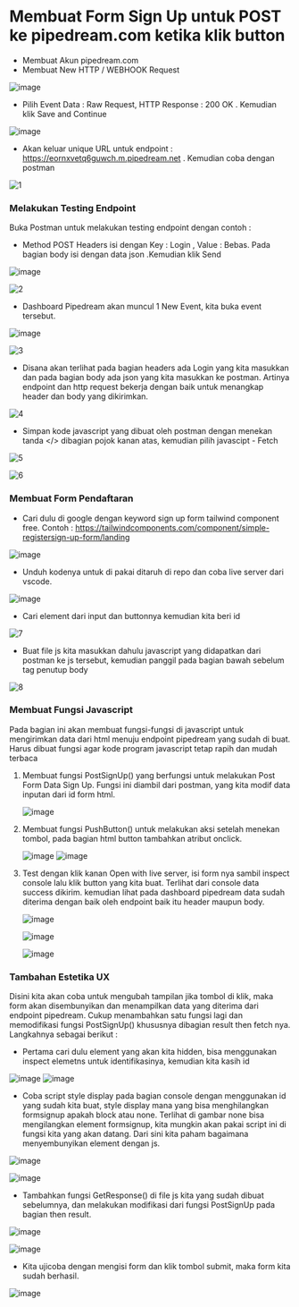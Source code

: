 # Membuat Form Sign Up untuk POST ke pipedream.com ketika klik button
* Membuat Akun pipedream.com
* Membuat New HTTP / WEBHOOK Request

![image](https://github.com/kerjabhakti/SisterAryo/assets/56922640/1bc88d0d-6e18-48bc-9d78-f076f80d3abf)

* Pilih Event Data : Raw Request, HTTP Response : 200 OK . Kemudian klik Save and Continue

![image](https://github.com/kerjabhakti/SisterAryo/assets/56922640/33cc51f6-edfd-45d5-836e-2ea4b3db852f)

* Akan keluar unique URL untuk endpoint : https://eornxvetq6guwch.m.pipedream.net . Kemudian coba dengan postman

![1](https://github.com/kerjabhakti/SisterAryo/assets/56922640/8e6d7c8d-18c3-449a-9e1f-6f627dec27a2)

### Melakukan Testing Endpoint
Buka Postman untuk melakukan testing endpoint dengan contoh :
* Method POST Headers isi dengan Key : Login , Value : Bebas. Pada bagian body isi dengan data json .Kemudian klik Send

![image](https://github.com/kerjabhakti/SisterAryo/assets/56922640/e6af0a8c-0225-43e4-92a8-34dcf9247208)

![2](https://github.com/kerjabhakti/SisterAryo/assets/56922640/0ce79d87-d3cc-424d-b5be-44d0d46a65e1)

* Dashboard Pipedream akan muncul 1 New Event, kita buka event tersebut.

![image](https://github.com/kerjabhakti/SisterAryo/assets/56922640/b6964d0e-3b4f-4fed-b87e-ff6de15fe15c)

![3](https://github.com/kerjabhakti/SisterAryo/assets/56922640/ee70599a-eada-4384-a2f2-394cb7372f7a)

* Disana akan terlihat pada bagian headers ada Login yang kita masukkan dan pada bagian body ada json yang kita masukkan ke postman.
  Artinya endpoint dan http request bekerja dengan baik untuk menangkap header dan body yang dikirimkan.

![4](https://github.com/kerjabhakti/SisterAryo/assets/56922640/8d228237-5a42-4423-a4c0-2346535a79a5)

* Simpan kode javascript yang dibuat oleh postman dengan menekan tanda </> dibagian pojok kanan atas, kemudian pilih javascipt - Fetch

![5](https://github.com/kerjabhakti/SisterAryo/assets/56922640/a943d04a-a0fc-4688-9de5-04844d60888b)

![6](https://github.com/kerjabhakti/SisterAryo/assets/56922640/d8b82561-f85f-4453-86b0-9d9dfd28085b)

### Membuat Form Pendaftaran

* Cari dulu di google dengan keyword sign up form tailwind component free. Contoh : https://tailwindcomponents.com/component/simple-registersign-up-form/landing

![image](https://github.com/kerjabhakti/SisterAryo/assets/56922640/dc84ccc4-3e86-4a51-ae99-cd83bb997b9b)

* Unduh kodenya untuk di pakai ditaruh di repo dan coba live server dari vscode.

![image](https://github.com/kerjabhakti/SisterAryo/assets/56922640/d38edabc-d903-4196-bce2-c2e18ffd581d)

* Cari element dari input dan buttonnya kemudian kita beri id

![7](https://github.com/kerjabhakti/SisterAryo/assets/56922640/1f466f7b-9778-4f27-a40b-5eef848a25ef)

* Buat file js kita masukkan dahulu javascript yang didapatkan dari postman ke js tersebut, kemudian panggil pada bagian bawah sebelum tag penutup body

![8](https://github.com/kerjabhakti/SisterAryo/assets/56922640/7f3907b8-1e37-4171-b60f-830a5e4d53dd)

### Membuat Fungsi Javascript

Pada bagian ini akan membuat fungsi-fungsi di javascript untuk mengirimkan data dari html menuju endpoint pipedream yang sudah di buat. Harus dibuat fungsi agar kode program javascript tetap rapih dan mudah terbaca

1. Membuat fungsi PostSignUp() yang berfungsi untuk melakukan Post Form Data Sign Up. Fungsi ini diambil dari postman, yang kita modif data inputan dari id form html.
  
   ![image](https://github.com/kerjabhakti/SisterAryo/assets/56922640/8cbb4e82-3e6d-4903-a698-4cd74d5b3884)

2. Membuat fungsi PushButton() untuk melakukan aksi setelah menekan tombol, pada bagian html button tambahkan atribut onclick.

   ![image](https://github.com/kerjabhakti/SisterAryo/assets/56922640/99035e1b-209c-45f1-8667-c1c1e3b188dc)
   ![image](https://github.com/kerjabhakti/SisterAryo/assets/56922640/ce8aff82-a11d-4a8c-88c1-8ec51a8cdb5d)

3. Test dengan klik kanan Open with live server, isi form nya sambil inspect console lalu klik button yang kita buat. Terlihat dari console data success dikirim. kemudian lihat pada dashboard pipedream data sudah diterima dengan baik oleh endpoint baik itu header maupun body.

   ![image](https://github.com/kerjabhakti/SisterAryo/assets/56922640/63869798-4a85-4883-8ed2-ab4a878a97d7)
 
   ![image](https://github.com/kerjabhakti/SisterAryo/assets/56922640/b68ca948-91f9-4337-a674-c259977b1291)

   ![image](https://github.com/kerjabhakti/SisterAryo/assets/56922640/7e50ef51-fe11-45da-8c42-b98172590201)

### Tambahan Estetika UX

Disini kita akan coba untuk mengubah tampilan jika tombol di klik, maka form akan disembunyikan dan menampilkan data yang diterima dari endpoint pipedream. Cukup menambahkan satu fungsi lagi dan memodifikasi fungsi PostSignUp() khususnya dibagian result then fetch nya. Langkahnya sebagai berikut :

* Pertama cari dulu element yang akan kita hidden, bisa menggunakan inspect elemetns untuk identifikasinya, kemudian kita kasih id

![image](https://github.com/kerjabhakti/SisterAryo/assets/56922640/b8f5619f-c3e3-420d-bbab-a5e55b6356e2)
![image](https://github.com/kerjabhakti/SisterAryo/assets/56922640/42fd6e1b-7aef-4635-b762-e23b0fd3b1eb)

*  Coba script style display pada bagian console dengan menggunakan id yang sudah kita buat, style display mana yang bisa menghilangkan formsignup apakah block atau none. Terlihat di gambar none bisa mengilangkan element formsignup, kita mungkin akan pakai script ini di fungsi kita yang akan datang. Dari sini kita paham bagaimana menyembunyikan element dengan js.

![image](https://github.com/kerjabhakti/SisterAryo/assets/56922640/398ffaf5-bb51-4e43-8fac-811fc36bde25)

![image](https://github.com/kerjabhakti/SisterAryo/assets/56922640/e3aebe12-7341-4164-889a-c69605913757)

* Tambahkan fungsi GetResponse() di file js kita yang sudah dibuat sebelumnya, dan melakukan modifikasi dari fungsi PostSignUp pada bagian then result.

![image](https://github.com/kerjabhakti/SisterAryo/assets/56922640/43676f58-7dbe-4dd3-a268-6a38581a392d)

![image](https://github.com/kerjabhakti/SisterAryo/assets/56922640/31d5aa06-7700-45fd-b803-3e816b3b87e1)

* Kita ujicoba dengan mengisi form dan klik tombol submit, maka form kita sudah berhasil.

![image](https://github.com/kerjabhakti/SisterAryo/assets/56922640/c0cccec6-cec8-456c-8c1a-7e229073bc9e)
